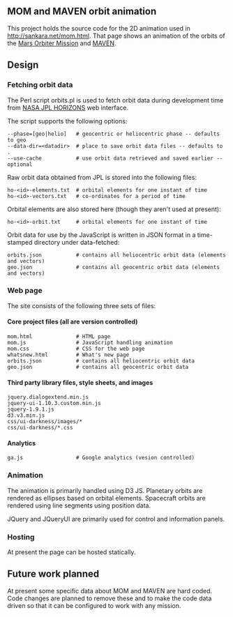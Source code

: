 
## MOM and MAVEN orbit animation

This project holds the source code for the 2D animation used
in http://sankara.net/mom.html. That page shows an animation
of the orbits of the <a href="http://www.isro.org/mars/home.aspx">
Mars Orbiter Mission</a> and <a href="http://www.nasa.gov/mission_pages/maven/main/">
MAVEN</a>.

## Design

### Fetching orbit data

The Perl script orbits.pl is used to fetch orbit data during development time from
<a href="http://ssd.jpl.nasa.gov/?horizons">NASA JPL HORIZONS</a> web interface.

The script supports the following options:

    --phase=[geo|helio]   # geocentric or heliocentric phase -- defaults to geo
    --data-dir=<datadir>  # place to save orbit data files -- defaults to .
    --use-cache           # use orbit data retrieved and saved earlier -- optional

Raw orbit data obtained from JPL is stored into the following files:

    ho-<id>-elements.txt  # orbital elements for one instant of time
    ho-<id>-vectors.txt   # co-ordinates for a period of time

Orbital elements are also stored here (though they aren't used at present):

    ho-<id>-orbit.txt     # orbital elements for one instant of time

Orbit data for use by the JavaScript is written in JSON format in a time-stamped directory under data-fetched:

    orbits.json           # contains all heliocentric orbit data (elements and vectors)
    geo.json              # contains all geocentric orbit data (elements and vectors)

### Web page

The site consists of the following three sets of files:

#### Core project files (all are version controlled)

    mom.html              # HTML page
    mom.js                # JavaScript handling animation
    mom.css               # CSS for the web page
    whatsnew.html         # What's new page
    orbits.json           # contains all heliocentric orbit data
    geo.json              # contains all geocentric orbit data

#### Third party library files, style sheets, and images

    jquery.dialogextend.min.js
    jquery-ui-1.10.3.custom.min.js
    jquery-1.9.1.js
    d3.v3.min.js
    css/ui-darkness/images/*
    css/ui-darkness/*.css

#### Analytics

    ga.js                 # Google analytics (vesion controlled)

### Animation

The animation is primarily handled using D3 JS.
Planetary orbits are rendered as ellipses based on orbital elements.
Spacecraft orbits are rendered using line segments using position data.

JQuery and JQueryUI are primarily used for control and information panels.

### Hosting

At present the page can be hosted statically.

## Future work planned

At present some specific data about MOM and MAVEN are hard coded.
Code changes are planned to remove these and to make the code data driven
so that it can be configured to work with any mission.


